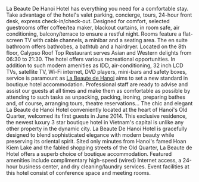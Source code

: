 La Beaute De Hanoi Hotel has everything you need for a comfortable stay. Take advantage of the hotel's valet parking, concierge, tours, 24-hour front desk, express check-in/check-out. Designed for comfort, selected guestrooms offer coffee/tea maker, blackout curtains, in room safe, air conditioning, balcony/terrace to ensure a restful night. Rooms feature a flat-screen TV with cable channels, a minibar and a seating area. The en suite bathroom offers bathrobes, a bathtub and a hairdryer. Located on the 8th floor, Calypso Roof Top Restaurant serves Asian and Western delights from 06:30 to 21:30. The hotel offers various recreational opportunities. In addition to such modern amenities as IDD, air-conditioning, 32 inch LCD TVs, satellite TV, Wi-Fi internet, DVD players, mini-bars and safety boxes, service is paramount as <a href=http://www.hotels-in-vietnam.com/asia/vietnam/hotels_hanoi/La_beaute_de_hanoi.html>La Beaute de Hanoi</a> aims to set a new standard in boutique hotel accommodation. Professional staff are ready to advise and assist our guests at all times and make them as comfortable as possible by attending to such tasks as unpacking, packing, ironing, preparing bathes and, of course, arranging tours, theatre reservations… The chic and elegant La Beaute de Hanoi Hotel conveniently located at the heart of Hanoi's Old Quarter, welcomed its first guests in June 2014.  This exclusive residence, the newest luxury 3 star boutique hotel in Vietnam's capital is unlike any other property in the dynamic city.
La Beaute De Hanoi Hotel is gracefully designed to blend sophisticated elegance with modern beauty while preserving its oriental spirit.  Sited only minutes from Hanoi's famed Hoan Kiem Lake and the fabled shopping streets of the Old Quarter, La Beaute de Hotel offers a superb choice of boutique accommodation. Featured amenities include complimentary high-speed (wired) Internet access, a 24-hour business center, and dry cleaning/laundry services. Event facilities at this hotel consist of conference space and meeting rooms.

